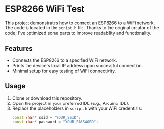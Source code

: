 # ESP8266 WiFi Test

This project demonstrates how to connect an ESP8266 to a WiFi network. The code is located in the `script.h` file. Thanks to the original creator of the code; I've optimized some parts to improve readability and functionality.

## Features
- Connects the ESP8266 to a specified WiFi network.
- Prints the device's local IP address upon successful connection.
- Minimal setup for easy testing of WiFi connectivity.

## Usage
1. Clone or download this repository.
2. Open the project in your preferred IDE (e.g., Arduino IDE).
3. Replace the placeholders in `script.h` with your WiFi credentials:
   ```cpp
   const char* ssid = "YOUR_SSID";
   const char* password = "YOUR_PASSWORD";
